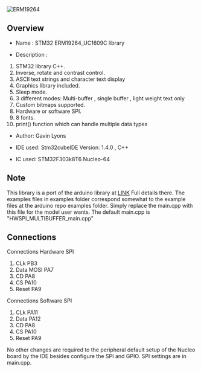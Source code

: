 ![ ERM19264 ](https://github.com/gavinlyonsrepo/ERM19264_UC1609/blob/main/extras/image/color.jpg)

Overview
--------------------
* Name : STM32 ERM19264_UC1609C library

* Description : 	
1. STM32 library C++.   
2. Inverse, rotate and contrast control. 
3. ASCII text strings and character text display 
4. Graphics library included.
5. Sleep mode.
6. 3 different modes: Multi-buffer , single buffer , light weight text only
7. Custom bitmaps supported.
8. Hardware or software SPI.
9. 8 fonts.
10. print() function which can handle multiple data types 

* Author: Gavin Lyons

* IDE used: Stm32cubeIDE Version: 1.4.0 , C++

* IC used: STM32F303k8T6 Nucleo-64

Note
------------------

This library is a port of the arduino library at [LINK](https://github.com/gavinlyonsrepo/ERM19264_UC1609)
Full details there. The  examples files in examples folder correspond somewhat to the example files at the arduino repo examples folder. Simply replace the main.cpp with this file for the model user wants.
The default main.cpp is "HWSPI_MULTIBUFFER_main.cpp"

Connections
------------------------------

Connections Hardware SPI

1. CLk PB3
2. Data MOSI PA7
3. CD PA8
4. CS PA10
5. Reset PA9

Connections Software SPI 

1. CLk PA11
2. Data PA12
3. CD PA8
4. CS PA10
5. Reset PA9

No other changes are required to the peripheral default setup of the Nucleo board by the IDE
besides configure the SPI and  GPIO. SPI settings are in main.cpp.

 
